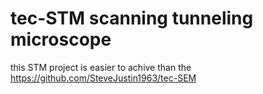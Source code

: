 # tec-STM scanning tunneling microscope

this STM project is easier to achive than the https://github.com/SteveJustin1963/tec-SEM

 
